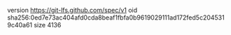 version https://git-lfs.github.com/spec/v1
oid sha256:0ed7e73ac404afd0cda8beaf1fbfa0b9619029111ad172fed5c2045319c40a61
size 4136
